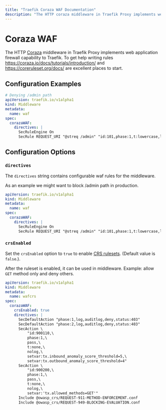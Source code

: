 ```yaml
---
title: "Traefik Coraza WAF Documentation"
description: "The HTTP coraza middleware in Traefik Proxy implements web application firewall capability to Traefik. Read the technical documentation."
---
```


# Coraza WAF

The HTTP [Coraza](https://coraza.io/) middleware in Traefik Proxy implements web application firewall capability to Traefik.
To get help writing rules https://coraza.io/docs/tutorials/introduction/ and https://coreruleset.org/docs/ are excellent places to start. 

## Configuration Examples

```yaml tab="Kubernetes"
# Denying /admin path
apiVersion: traefik.io/v1alpha1
kind: Middleware
metadata:
  name: waf
spec:
  corazaWAF:
    directives: |
      SecRuleEngine On
      SecRule REQUEST_URI "@streq /admin" "id:101,phase:1,t:lowercase,log,deny"
```

## Configuration Options

### `directives`

The `directives` string contains configurable waf rules for the middleware.

As an example we might want to block /admin path in production.

```yaml tab="Kubernetes"
apiVersion: traefik.io/v1alpha1
kind: Middleware
metadata:
  name: waf
spec:
  corazaWAF:
    directives: |
      SecRuleEngine On
      SecRule REQUEST_URI "@streq /admin" "id:101,phase:1,t:lowercase,log,deny"
```

### `crsEnabled`

Set the `crsEnabled` option to `true` to enable [CRS rulesets](https://github.com/corazawaf/coraza-coreruleset/tree/main/rules/%40owasp_crs). (Default value is `false`.).

After the ruleset is enabled, it can be used in middleware.
Example: allow `GET` method only and deny others.


```yaml tab="Kubernetes"
apiVersion: traefik.io/v1alpha1
kind: Middleware
metadata:
  name: wafcrs
spec:
  corazaWAF:
    crsEnabled: true
    directives: |
      SecDefaultAction "phase:1,log,auditlog,deny,status:403"
      SecDefaultAction "phase:2,log,auditlog,deny,status:403"
      SecAction \
          "id:900110,\
          phase:1,\
          pass,\
          t:none,\
          nolog,\
          setvar:tx.inbound_anomaly_score_threshold=5,\
          setvar:tx.outbound_anomaly_score_threshold=4"
      SecAction \
          "id:900200,\
          phase:1,\
          pass,\
          t:none,\
          nolog,\
          setvar:'tx.allowed_methods=GET'"
      Include @owasp_crs/REQUEST-911-METHOD-ENFORCEMENT.conf
      Include @owasp_crs/REQUEST-949-BLOCKING-EVALUATION.conf
```
